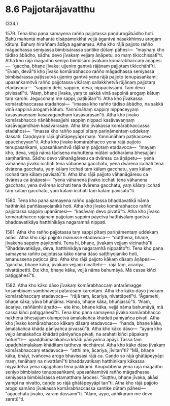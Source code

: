 

# 8.6 Pajjotarājavatthu



(334.)

1579\. Tena kho pana samayena rañño pajjotassa paṇḍurogābādho hoti. Bahū mahantā mahantā disāpāmokkhā vejjā āgantvā nāsakkhiṃsu arogaṃ kātuṃ. Bahuṃ hiraññaṃ ādāya agamaṃsu. Atha kho rājā pajjoto rañño māgadhassa seniyassa bimbisārassa santike dūtaṃ pāhesi—  “mayhaṃ kho tādiso ābādho, sādhu devo jīvakaṃ vejjaṃ āṇāpetu, so maṃ tikicchissatī”ti. Atha kho rājā māgadho seniyo bimbisāro jīvakaṃ komārabhaccaṃ āṇāpesi—  “gaccha, bhaṇe jīvaka; ujjeniṃ gantvā rājānaṃ pajjotaṃ tikicchāhī”ti. “Evaṃ, devā”ti kho jīvako komārabhacco rañño māgadhassa seniyassa bimbisārassa paṭissutvā ujjeniṃ gantvā yena rājā pajjoto tenupasaṅkami; upasaṅkamitvā rañño pajjotassa vikāraṃ sallakkhetvā rājānaṃ pajjotaṃ etadavoca—  “sappiṃ dehi, sappiṃ, deva, nippacissāmi. Taṃ devo pivissatī”ti. “Alaṃ, bhaṇe jīvaka, yaṃ te sakkā vinā sappinā arogaṃ kātuṃ taṃ karohi. Jegucchaṃ me sappi, paṭikūlan”ti. Atha kho jīvakassa komārabhaccassa etadahosi—  “imassa kho rañño tādiso ābādho, na sakkā vinā sappinā arogaṃ kātuṃ. Yannūnāhaṃ sappiṃ nippaceyyaṃ kasāvavaṇṇaṃ kasāvagandhaṃ kasāvarasan”ti. Atha kho jīvako komārabhacco nānābhesajjehi sappiṃ nippaci kasāvavaṇṇaṃ kasāvagandhaṃ kasāvarasaṃ. Atha kho jīvakassa komārabhaccassa etadahosi—  “imassa kho rañño sappi pītaṃ pariṇāmentaṃ uddekaṃ dassati. Caṇḍoyaṃ rājā ghātāpeyyāpi maṃ. Yannūnāhaṃ paṭikacceva āpuccheyyan”ti. Atha kho jīvako komārabhacco yena rājā pajjoto tenupasaṅkami, upasaṅkamitvā rājānaṃ pajjotaṃ etadavoca—  “mayaṃ kho, deva, vejjā nāma tādisena muhuttena mūlāni uddharāma bhesajjāni saṃharāma. Sādhu devo vāhanāgāresu ca dvāresu ca āṇāpetu—  yena vāhanena jīvako icchati tena vāhanena gacchatu, yena dvārena icchati tena dvārena gacchatu, yaṃ kālaṃ icchati taṃ kālaṃ gacchatu, yaṃ kālaṃ icchati taṃ kālaṃ pavisatū”ti. Atha kho rājā pajjoto vāhanāgāresu ca dvāresu ca āṇāpesi—  “yena vāhanena jīvako icchati tena vāhanena gacchatu, yena dvārena icchati tena dvārena gacchatu, yaṃ kālaṃ icchati taṃ kālaṃ gacchatu, yaṃ kālaṃ icchati taṃ kālaṃ pavisatū”ti.

1580\. Tena kho pana samayena rañño pajjotassa bhaddavatikā nāma hatthinikā paññāsayojanikā hoti. Atha kho jīvako komārabhacco rañño pajjotassa sappiṃ upanāmesi—  “kasāvaṃ devo pivatū”ti. Atha kho jīvako komārabhacco rājānaṃ pajjotaṃ sappiṃ pāyetvā hatthisālaṃ gantvā bhaddavatikāya hatthinikāya nagaramhā nippati.

1581\. Atha kho rañño pajjotassa taṃ sappi pītaṃ pariṇāmentaṃ uddekaṃ adāsi. Atha kho rājā pajjoto manusse etadavoca—  “duṭṭhena, bhaṇe, jīvakena sappiṃ pāyitomhi. Tena hi, bhaṇe, jīvakaṃ vejjaṃ vicinathā”ti. “Bhaddavatikāya, deva, hatthinikāya nagaramhā nippatito”ti. Tena kho pana samayena rañño pajjotassa kāko nāma dāso saṭṭhiyojaniko hoti, amanussena paṭicca jāto. Atha kho rājā pajjoto kākaṃ dāsaṃ āṇāpesi—  “gaccha, bhaṇe kāka, jīvakaṃ vejjaṃ nivattehi—  rājā taṃ, ācariya, nivattāpetīti. Ete kho, bhaṇe kāka, vejjā nāma bahumāyā. Mā cassa kiñci paṭiggahesī”ti.

1582\. Atha kho kāko dāso jīvakaṃ komārabhaccaṃ antarāmagge kosambiyaṃ sambhāvesi pātarāsaṃ karontaṃ. Atha kho kāko dāso jīvakaṃ komārabhaccaṃ etadavoca—  “rājā taṃ, ācariya, nivattāpetī”ti. “Āgamehi, bhaṇe kāka, yāva bhuñjāma. Handa, bhaṇe kāka, bhuñjassū”ti. “Alaṃ, ācariya, raññāmhi āṇatto—  ete kho, bhaṇe kāka, vejjā nāma bahumāyā, mā cassa kiñci paṭiggahesī”ti. Tena kho pana samayena jīvako komārabhacco nakhena bhesajjaṃ olumpetvā āmalakañca khādati pānīyañca pivati. Atha kho jīvako komārabhacco kākaṃ dāsaṃ etadavoca—  “handa, bhaṇe kāka, āmalakañca khāda pānīyañca pivassū”ti. Atha kho kāko dāso—  “ayaṃ kho vejjo āmalakañca khādati pānīyañca pivati, na arahati kiñci pāpakaṃ hotun”ti—  upaḍḍhāmalakañca khādi pānīyañca apāyi. Tassa taṃ upaḍḍhāmalakaṃ khāditaṃ tattheva nicchāresi. Atha kho kāko dāso jīvakaṃ komārabhaccaṃ etadavoca—  “atthi me, ācariya, jīvitan”ti? “Mā, bhaṇe kāka, bhāyi, tvañceva arogo bhavissasi rājā ca. Caṇḍo so rājā ghātāpeyyāpi maṃ, tenāhaṃ na nivattāmī”ti bhaddavatikaṃ hatthinikaṃ kākassa niyyādetvā yena rājagahaṃ tena pakkāmi. Anupubbena yena rājā māgadho seniyo bimbisāro tenupasaṅkami; upasaṅkamitvā rañño māgadhassa seniyassa bimbisārassa etamatthaṃ ārocesi. “Suṭṭhu, bhaṇe jīvaka, akāsi yampi na nivatto, caṇḍo so rājā ghātāpeyyāpi tan”ti. Atha kho rājā pajjoto arogo samāno jīvakassa komārabhaccassa santike dūtaṃ pāhesi—  “āgacchatu jīvako, varaṃ dassāmī”ti. “Alaṃ, ayyo, adhikāraṃ me devo saratū”ti.




